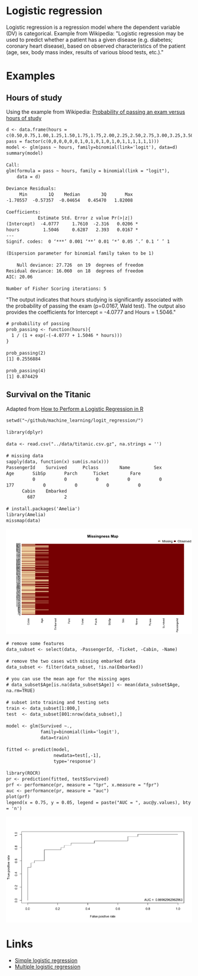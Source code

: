Logistic regression
===================

Logistic regression is a regression model where the dependent variable (DV) is categorical. Example from Wikipedia: "Logistic regression may be used to predict whether a patient has a given disease (e.g. diabetes; coronary heart disease), based on observed characteristics of the patient (age, sex, body mass index, results of various blood tests, etc.)."

# Examples

## Hours of study

Using the example from Wikipedia: [Probability of passing an exam versus hours of study](https://en.wikipedia.org/wiki/Logistic_regression#Example:_Probability_of_passing_an_exam_versus_hours_of_study)

~~~~{.r}
d <- data.frame(hours = c(0.50,0.75,1.00,1.25,1.50,1.75,1.75,2.00,2.25,2.50,2.75,3.00,3.25,3.50,4.00,4.25,4.50,4.75,5.00,5.50), pass = factor(c(0,0,0,0,0,0,1,0,1,0,1,0,1,0,1,1,1,1,1,1)))
model <- glm(pass ~ hours, family=binomial(link='logit'), data=d)
summary(model)

Call:
glm(formula = pass ~ hours, family = binomial(link = "logit"), 
    data = d)

Deviance Residuals: 
     Min        1Q    Median        3Q       Max  
-1.70557  -0.57357  -0.04654   0.45470   1.82008  

Coefficients:
            Estimate Std. Error z value Pr(>|z|)  
(Intercept)  -4.0777     1.7610  -2.316   0.0206 *
hours         1.5046     0.6287   2.393   0.0167 *
---
Signif. codes:  0 ‘***’ 0.001 ‘**’ 0.01 ‘*’ 0.05 ‘.’ 0.1 ‘ ’ 1

(Dispersion parameter for binomial family taken to be 1)

    Null deviance: 27.726  on 19  degrees of freedom
Residual deviance: 16.060  on 18  degrees of freedom
AIC: 20.06

Number of Fisher Scoring iterations: 5
~~~~

"The output indicates that hours studying is significantly associated with the probability of passing the exam (p=0.0167, Wald test). The output also provides the coefficients for Intercept = -4.0777 and Hours = 1.5046."

~~~~{.r}
# probability of passing
prob_passing <- function(hours){
  1 / (1 + exp(-(-4.0777 + 1.5046 * hours)))
}

prob_passing(2)
[1] 0.2556884

prob_passing(4)
[1] 0.874429
~~~~

## Survival on the Titanic

Adapted from [How to Perform a Logistic Regression in R](http://datascienceplus.com/perform-logistic-regression-in-r/)

~~~~{.r}
setwd("~/github/machine_learning/logit_regression/")

library(dplyr)

data <- read.csv("../data/titanic.csv.gz", na.strings = '')

# missing data
sapply(data, function(x) sum(is.na(x)))
PassengerId    Survived      Pclass        Name         Sex         Age       SibSp       Parch      Ticket        Fare 
          0           0           0           0           0         177           0           0           0           0 
      Cabin    Embarked 
        687           2

# install.packages('Amelia')
library(Amelia)
missmap(data)
~~~~

![Missingness map](image/missingness_map.png)

~~~~{.r}
# remove some features
data_subset <- select(data, -PassengerId, -Ticket, -Cabin, -Name)

# remove the two cases with missing embarked data
data_subset <- filter(data_subset, !is.na(Embarked))

# you can use the mean age for the missing ages
# data_subset$Age[is.na(data_subset$Age)] <- mean(data_subset$Age, na.rm=TRUE)

# subset into training and testing sets
train <- data_subset[1:800,]
test  <- data_subset[801:nrow(data_subset),]

model <- glm(Survived ~.,
             family=binomial(link='logit'),
             data=train)

fitted <- predict(model,
                  newdata=test[,-1],
                  type='response')

library(ROCR)
pr <- prediction(fitted, test$Survived)
prf <- performance(pr, measure = "tpr", x.measure = "fpr")
auc <- performance(pr, measure = "auc")
plot(prf)
legend(x = 0.75, y = 0.05, legend = paste("AUC = ", auc@y.values), bty = 'n')
~~~~

![ROC curve](image/roc.png)

# Links

* [Simple logistic regression](http://www.biostathandbook.com/simplelogistic.html)
* [Multiple logistic regression](http://www.biostathandbook.com/multiplelogistic.html)

